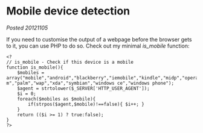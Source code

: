 # Mobile device detection

*Posted 20121105*

If you need to customise the output of a webpage before the browser gets to it, you can use PHP to do so. Check out my minimal *is_mobile* function:

	<?
	// is_mobile - Check if this device is a mobile
	function is_mobile(){
		$mobiles = array("mobile","android","blackberry","iemobile","kindle","midp","opera m","palm","wap","xda","symbian","windows ce","windows phone");
		$agent = strtolower($_SERVER['HTTP_USER_AGENT']);
		$i = 0;
		foreach($mobiles as $mobile){
			if(strpos($agent,$mobile)!==false){ $i++; }
		}
		return (($i >= 1) ? true:false);
	}
	?>
